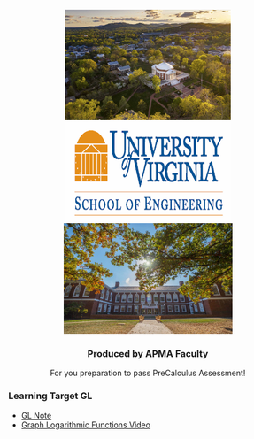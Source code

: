 
<!-- PROJECT LOGO -->
<br />
<div align="center">
  <a href="https://github.com/MeiqinatUVA/Precalculus">
    <img src="images/logo2.jpeg" alt="Logo" width="300" height="200">
      <img src="images/logo.png" alt="Logo1" width="300" height="180">
      <img src="images/logo1.jpeg" alt="Logo2" width="305" height="200">
  </a>

  <h3 align="center">Produced by APMA Faculty</h3>

  <p align="center">
    For you preparation to pass PreCalculus Assessment!
    
  </p>
</div>


### Learning Target GL 
* <a href="https://MeiqinatUVA.github.io/Notes/PreCalculus_Limit at Discontinuity_Slides.pdf">GL Note</a>
* [Graph Logarithmic Functions Video](https://uva.hosted.panopto.com/Panopto/Pages/Viewer.aspx?id=4f00887b-3e70-4ea6-be84-afef011050fe)



